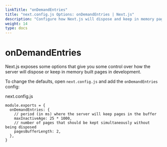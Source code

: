 ```yaml
---
linkTitle: "onDemandEntries"
title: "next.config.js Options: onDemandEntries | Next.js"
description: "Configure how Next.js will dispose and keep in memory pages created in development."
weight: 14
type: docs
---
```


# onDemandEntries

Next.js exposes some options that give you some control over how the server will dispose or keep in memory built pages in development.

To change the defaults, open `next.config.js` and add the `onDemandEntries` config:


next.config.js
```
module.exports = {
  onDemandEntries: {
    // period (in ms) where the server will keep pages in the buffer
    maxInactiveAge: 25 * 1000,
    // number of pages that should be kept simultaneously without being disposed
    pagesBufferLength: 2,
  },
}
```

